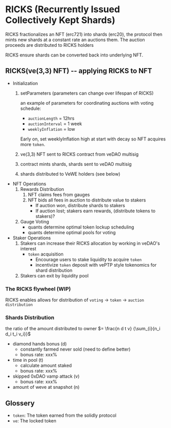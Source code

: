 # RICKS (Recurrently Issued Collectively Kept Shards)

RICKS fractionalizes an NFT (erc721) into shards (erc20), the protocol then mints new shards at a constant rate an auctions them. The auction proceeds are distributed to RICKS holders

RICKS ensure shards can be converted back into underlying NFT.


## RICKS(ve(3,3) NFT) -- applying RICKS to NFT

* Initialization
  1. setParameters (parameters can change over lifespan of RICKS)
    
      an example of parameters for coordinating auctions with voting schedule:

      - `auctionLength`   = 12hrs
      - `auctionInterval` = 1 week 
      - `weeklyInflation` = low

      Early on, set weeklyInflation high at start with decay so NFT acquires more `token`. 
  1. ve(3,3) NFT sent to RICKS contract from veDAO multisig
  1. contract mints shards, shards sent to veDAO multisig
  1. shards distributed to VeWE holders (see below)
* NFT Operations
  1. Rewards Distribution
     1. NFT claims fees from gauges
     1. NFT bids all fees in auction to distribute value to stakers
        - If auction won, distribute shards to stakers
        - If auction lost; stakers earn rewards, (distribute tokens to stakers)?
  1. Gauge Voting
     - quants determine optimal token lockup scheduling
     - quants determine optimal pools for voting
* Staker Operations 
  1. Stakers can increase their RICKS allocation by working in veDAO's interest 
     * `token` acquisition
       * Encourage users to stake liquidity to acquire `token`
       * incentivize `token` deposit with vePTP style tokenomics for shard distribution
  1. Stakers can exit by liquidity pool

### The RICKS flywheel (WIP)

RICKS enables allows for distribution of 
`voting` -> `token` -> `auction distribution`

### Shards Distribution

the ratio of the amount distributed to owner $= \frac{n d t v} {\sum_{i}{n_i d_i t_i v_i}}$
- diamond hands bonus (d)
  * constantly farmed never sold (need to define better)
  * bonus rate: xxx%
- time in pool (t)
  * calculate amount staked
  * bonus rate: xxx%
- skipped 0xDAO vamp attack (v)
  * bonus rate: xxx%
- amount of weve at snapshot (n)



## Glossery
- `token`: The token earned from the solidly protocol
- `ve`: The locked token
